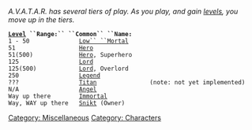*A.V.A.T.A.R. has several tiers of play. As you play, and gain
[levels](Level.md "wikilink"), you move up in the tiers.*

**[`Level`](Level.md "wikilink")` ``Range:`` ``Common`` ``Name:`**  
`1 - 50              `[`Low`` ``Mortal`](:Category:_Lowmort.md "wikilink")  
`51                  `[`Hero`](:Category:_Hero.md "wikilink")  
`51(500)             `[`Hero`](:Category:_Hero.md "wikilink")`, Superhero`  
`125                 `[`Lord`](:Category:_Lord.md "wikilink")  
`125(500)            `[`Lord`](:Category:_Lord.md "wikilink")`, Overlord`  
`250                 `[`Legend`](:Category:_Legend.md "wikilink")  
`???                 `[`Titan`](:Category:_Titan.md "wikilink")`               (note: not yet implemented)`  
`N/A                 `[`Angel`](:Category:_Angels.md "wikilink")  
`Way up there        `[`Immortal`](:Category:_Immortals.md "wikilink")  
`Way, WAY up there   `[`Snikt`](Snikt.md "wikilink")` (Owner)`

[Category: Miscellaneous](Category:_Miscellaneous "wikilink") [Category:
Characters](Category:_Characters "wikilink")
